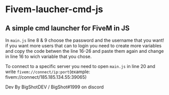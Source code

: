 # Fivem-laucher-cmd-js
A simple cmd launcher for FiveM in JS
-------------------------------------
In `main.js` line 8 & 9 choose the password and the username that you want! if you want more users that can to login you need to create more variables and copy the code betwen the line 16-26 and paste them again and change in line 16 to wich variable that you chose.

To connect to a specific server you need to open `main.js` in line 20 and write `fivem://connect/ip:port`(example: fivem://connect/185.185.134.55:39065)

Dev By BigShotDEV / BigShot#1999 on discord
